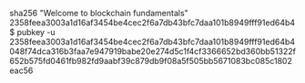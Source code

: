 sha256 "Welcome to blockchain fundamentals" 2358feea3003a1d16af3454be4cec2f6a7db43bfc7daa101b8949fff91ed64b4 $ pubkey -u 2358feea3003a1d16af3454be4cec2f6a7db43bfc7daa101b8949fff91ed64b4 048f74dca316b3faa7e947919babe20e274d5c1f4cf3366652bd360bb51322f652b575fd0461fb982fd9aabf39c879db9f08a5f505bb5671083bc085c1802eac56

